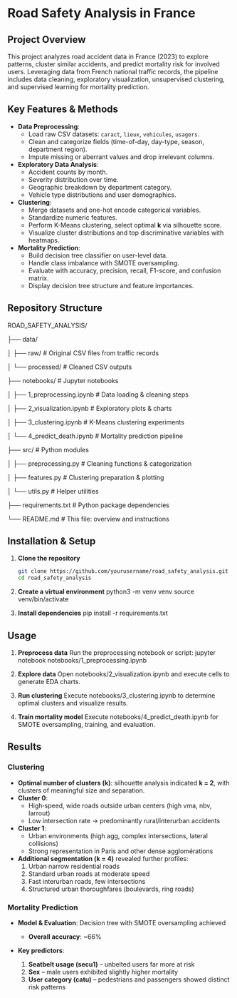 # Road Safety Analysis in France

## Project Overview
This project analyzes road accident data in France (2023) to explore patterns, cluster similar accidents, and predict mortality risk for involved users. Leveraging data from French national traffic records, the pipeline includes data cleaning, exploratory visualization, unsupervised clustering, and supervised learning for mortality prediction.

## Key Features & Methods
- **Data Preprocessing**:  
  - Load raw CSV datasets: `caract`, `lieux`, `vehicules`, `usagers`.  
  - Clean and categorize fields (time-of-day, day-type, season, department region).  
  - Impute missing or aberrant values and drop irrelevant columns.  
- **Exploratory Data Analysis**:  
  - Accident counts by month.  
  - Severity distribution over time.  
  - Geographic breakdown by department category.  
  - Vehicle type distributions and user demographics.  
- **Clustering**:  
  - Merge datasets and one-hot encode categorical variables.  
  - Standardize numeric features.  
  - Perform K-Means clustering, select optimal **k** via silhouette score.  
  - Visualize cluster distributions and top discriminative variables with heatmaps.  
- **Mortality Prediction**:  
  - Build decision tree classifier on user-level data.  
  - Handle class imbalance with SMOTE oversampling.  
  - Evaluate with accuracy, precision, recall, F1-score, and confusion matrix.  
  - Display decision tree structure and feature importances.

## Repository Structure

ROAD_SAFETY_ANALYSIS/

├── data/

│ ├── raw/ # Original CSV files from traffic records

│ └── processed/ # Cleaned CSV outputs

├── notebooks/ # Jupyter notebooks

│ ├── 1_preprocessing.ipynb # Data loading & cleaning steps

│ ├── 2_visualization.ipynb # Exploratory plots & charts

│ ├── 3_clustering.ipynb # K-Means clustering experiments

│ └── 4_predict_death.ipynb # Mortality prediction pipeline

├── src/ # Python modules

│ ├── preprocessing.py # Cleaning functions & categorization

│ ├── features.py # Clustering preparation & plotting

│ └── utils.py # Helper utilities

├── requirements.txt # Python package dependencies

└── README.md # This file: overview and instructions


## Installation & Setup
1. **Clone the repository**  
   ```bash
   git clone https://github.com/yourusername/road_safety_analysis.git
   cd road_safety_analysis

2. **Create a virtual environment**
python3 -m venv venv
source venv/bin/activate

3. **Install dependencies**
pip install -r requirements.txt


## Usage

1. **Preprocess data**
Run the preprocessing notebook or script:
jupyter notebook notebooks/1_preprocessing.ipynb

2. **Explore data**
Open notebooks/2_visualization.ipynb and execute cells to generate EDA charts.

3. **Run clustering**
Execute notebooks/3_clustering.ipynb to determine optimal clusters and visualize results.

4. **Train mortality model**
Execute notebooks/4_predict_death.ipynb for SMOTE oversampling, training, and evaluation.

## Results

### Clustering
- **Optimal number of clusters (k)**: silhouette analysis indicated **k = 2**, with clusters of meaningful size and separation.
- **Cluster 0**:  
  - High‐speed, wide roads outside urban centers (high vma, nbv, larrout)  
  - Low intersection rate → predominantly rural/interurban accidents  
- **Cluster 1**:  
  - Urban environments (high agg, complex intersections, lateral collisions)  
  - Strong representation in Paris and other dense agglomérations  
- **Additional segmentation (k = 4)** revealed further profiles:  
  1. Urban narrow residential roads  
  2. Standard urban roads at moderate speed  
  3. Fast interurban roads, few intersections  
  4. Structured urban thoroughfares (boulevards, ring roads)  

### Mortality Prediction
- **Model & Evaluation**: Decision tree with SMOTE oversampling achieved  
  - **Overall accuracy**: ~66%  
  
- **Key predictors**:  
  1. **Seatbelt usage (secu1)** – unbelted users far more at risk  
  2. **Sex** – male users exhibited slightly higher mortality  
  3. **User category (catu)** – pedestrians and passengers showed distinct risk patterns  


